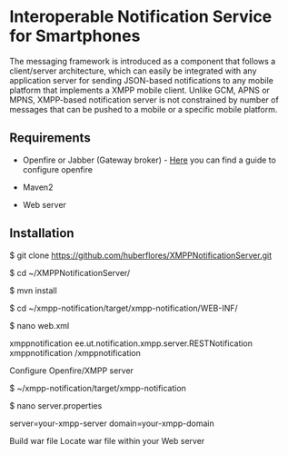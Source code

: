Interoperable Notification Service for Smartphones
==================================================

The messaging framework is introduced as a component that follows a client/server architecture, which can easily be integrated with any application server for sending JSON-based notifications to any mobile platform that implements a XMPP mobile client. Unlike GCM, APNS or MPNS, XMPP-based notification server is not constrained by number of messages that can be pushed to a mobile or a specific mobile platform.


Requirements
-------------

- Openfire or Jabber (Gateway broker) - [Here](https://gist.github.com/huberflores/5fe4c840bbb00ef030c5) you can find a guide to configure openfire

- Maven2

- Web server



Installation
-------------

$ git clone https://github.com/huberflores/XMPPNotificationServer.git

$ cd ~/XMPPNotificationServer/

$ mvn install

$ cd ~/xmpp-notification/target/xmpp-notification/WEB-INF/

$ nano web.xml

<web-app>
  <servlet>
    <servlet-name>xmppnotification</servlet-name>
    <servlet-class>ee.ut.notification.xmpp.server.RESTNotification</servlet-class>
  </servlet>

  <servlet-mapping>
    <servlet-name>xmppnotification</servlet-name>
    <url-pattern>/xmppnotification</url-pattern>
  </servlet-mapping>
</web-app>


Configure Openfire/XMPP server

$ ~/xmpp-notification/target/xmpp-notification

$ nano server.properties

server=your-xmpp-server
domain=your-xmpp-domain

Build war file
Locate war file within your Web server
